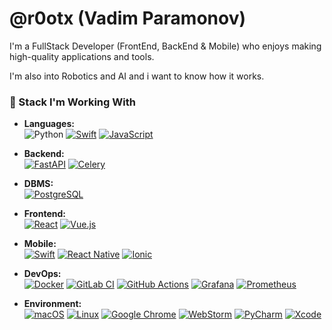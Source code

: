 # @r0otx (Vadim Paramonov)

I'm a FullStack Developer (FrontEnd, BackEnd & Mobile) who enjoys making high-quality applications and tools.

I'm also into Robotics and AI and i want to know how it works.

### 💼 Stack I'm Working With

 - **Languages:**  </br>
![Python](https://img.shields.io/badge/python-3670A0?style=for-the-badge&logo=python&logoColor=ffdd54)
[![Swift](https://img.shields.io/badge/swift-F54A2A?style=for-the-badge&logo=swift&logoColor=white)](https://github.com/Ileriayo/markdown-badges)
[![JavaScript](https://img.shields.io/badge/javascript-%23323330.svg?style=for-the-badge&logo=javascript&logoColor=%23F7DF1E)](https://github.com/Ileriayo/markdown-badges)

 - **Backend:**  </br>
[![FastAPI](https://img.shields.io/badge/FastAPI-005571?style=for-the-badge&logo=fastapi)](https://github.com/Ileriayo/markdown-badges)
[![Celery](https://img.shields.io/badge/Celery-37814a?style=for-the-badge&logo=celery)](https://github.com/Ileriayo/markdown-badges)

 - **DBMS:**  </br>
[![PostgreSQL](https://img.shields.io/badge/postgres-316192.svg?style=for-the-badge&logo=postgresql&logoColor=white)](https://github.com/Ileriayo/markdown-badges)

 - **Frontend:**  </br>
[![React](https://img.shields.io/badge/react-%2320232a.svg?style=for-the-badge&logo=react&logoColor=%2361DAFB)](https://github.com/Ileriayo/markdown-badges)
[![Vue.js](https://img.shields.io/badge/vuejs-%2335495e.svg?style=for-the-badge&logo=vuedotjs&logoColor=%234FC08D)](https://github.com/Ileriayo/markdown-badges)

 - **Mobile:**  </br>
[![Swift](https://img.shields.io/badge/swift-F54A2A?style=for-the-badge&logo=swift&logoColor=white)](https://github.com/Ileriayo/markdown-badges)
[![React Native](https://img.shields.io/badge/react_native-%2320232a.svg?style=for-the-badge&logo=react&logoColor=%2361DAFB)](https://github.com/Ileriayo/markdown-badges)
[![Ionic](https://img.shields.io/badge/Ionic-%233880FF.svg?style=for-the-badge&logo=Ionic&logoColor=white)](https://github.com/Ileriayo/markdown-badges)

 - **DevOps:**  </br>
[![Docker](https://img.shields.io/badge/docker-0db7ed.svg?style=for-the-badge&logo=docker&logoColor=white)](https://github.com/Ileriayo/markdown-badges)
[![GitLab CI](https://img.shields.io/badge/GitLabCI-181717.svg?style=for-the-badge&logo=gitlab&logoColor=white)](https://github.com/Ileriayo/markdown-badges)
[![GitHub Actions](https://img.shields.io/badge/Github%20Actions-2671E5.svg?style=for-the-badge&logo=githubactions&logoColor=white)](https://github.com/Ileriayo/markdown-badges)
[![Grafana](https://img.shields.io/badge/grafana-%23F46800.svg?style=for-the-badge&logo=grafana&logoColor=white)](https://github.com/Ileriayo/markdown-badges)
[![Prometheus](https://img.shields.io/badge/Prometheus-E6522C?style=for-the-badge&logo=Prometheus&logoColor=white)](https://github.com/Ileriayo/markdown-badges)

 - **Environment:**  </br>
[![macOS](https://img.shields.io/badge/mac%20os-000000?style=for-the-badge&logo=macos&logoColor=F0F0F0)](https://github.com/Ileriayo/markdown-badges)
[![Linux](https://img.shields.io/badge/Linux-FCC624?style=for-the-badge&logo=linux&logoColor=black)](https://github.com/Ileriayo/markdown-badges)
[![Google Chrome](https://img.shields.io/badge/Google%20Chrome-4285F4?style=for-the-badge&logo=GoogleChrome&logoColor=white)](https://github.com/Ileriayo/markdown-badges)
[![WebStorm](https://img.shields.io/badge/webstorm-143?style=for-the-badge&logo=webstorm&logoColor=white&color=black)](https://github.com/Ileriayo/markdown-badges)
[![PyCharm](https://img.shields.io/badge/pycharm-143?style=for-the-badge&logo=pycharm&logoColor=black&color=black&labelColor=green)](https://github.com/Ileriayo/markdown-badges)
[![Xcode](https://img.shields.io/badge/Xcode-007ACC?style=for-the-badge&logo=Xcode&logoColor=white)](https://github.com/Ileriayo/markdown-badges)
